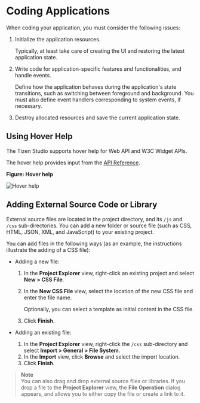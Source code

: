 
# Coding Applications

When coding your application, you must consider the following issues:

1.  Initialize the application resources.

    Typically, at least take care of creating the UI and restoring the latest application state.

2.  Write code for application-specific features and functionalities, and handle events.

    Define how the application behaves during the application's state transitions, such as switching between foreground and background.  You must also define event handlers corresponding to system events, if necessary.

3.  Destroy allocated resources and save the current application state.

<a name="hover"></a>
## Using Hover Help

The Tizen Studio supports hover help for Web API and W3C Widget APIs.

The hover help provides input from the [API Reference](../../../../org.tizen.web.apireference/html/web_api_reference.htm).

**Figure: Hover help**

![Hover help](./media/hover_help.png)

<a name="add"></a>
## Adding External Source Code or Library

External source files are located in the project directory, and its `/js` and `/css` sub-directories. You can add a new folder or source file (such as CSS, HTML, JSON, XML, and JavaScript) to your existing project.

You can add files in the following ways (as an example, the instructions illustrate the adding of a CSS file):

-   Adding a new file:
    1.  In the **Project Explorer** view, right-click an existing project and select **New &gt; CSS File**.
    2.  In the **New CSS File** view, select the location of the new CSS file and enter the file name.

        Optionally, you can select a template as initial content in the CSS file.

    3.  Click **Finish**.

-   Adding an existing file:
    1.  In the **Project Explorer** view, right-click the `/css` sub-directory and select **Import &gt; General &gt; File System**.
    2.  In the **Import** view, click **Browse** and select the import location.
    3.  Click **Finish**.



> **Note**  
> You can also drag and drop external source files or libraries.  If you drop a file to the **Project Explorer** view, the **File Operation** dialog appears, and allows you to either copy the file or create a link to it.

